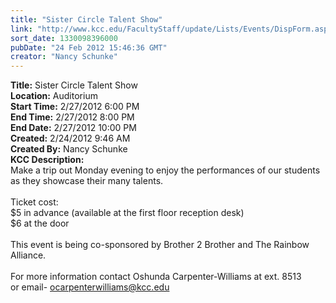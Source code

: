```yaml
---
title: "Sister Circle Talent Show"
link: "http://www.kcc.edu/FacultyStaff/update/Lists/Events/DispForm.aspx?ID=229"
sort_date: 1330098396000
pubDate: "24 Feb 2012 15:46:36 GMT"
creator: "Nancy Schunke"
---
```


<div><b>Title:</b> Sister Circle Talent Show</div>
<div><b>Location:</b> Auditorium</div>
<div><b>Start Time:</b> 2/27/2012 6:00 PM</div>
<div><b>End Time:</b> 2/27/2012 8:00 PM</div>
<div><b>End Date:</b> 2/27/2012 10:00 PM</div>
<div><b>Created:</b> 2/24/2012 9:46 AM</div>
<div><b>Created By:</b> Nancy Schunke</div>
<div><b>KCC Description:</b> <div class=ExternalClassC6A3FEFDFD20443286F822ADE7DDA81E><div>Make a trip out Monday evening to enjoy the performances of our students as they showcase their many talents.</div>
<div> </div>
<div>Ticket cost: </div>
<div>$5 in advance (available at the first floor reception desk)</div>
<div>$6 at the door</div>
<div> </div>
<div>This event is being co-sponsored by Brother 2 Brother and The Rainbow Alliance.</div>
<div> </div>
<div>For more information contact Oshunda Carpenter-Williams at ext. 8513 or email- <a href="mailto:ocarpenterwilliams@kcc.edu">ocarpenterwilliams@kcc.edu</a></div>
<div> </div>
<div> <br></div>
<div> </div></div></div>
